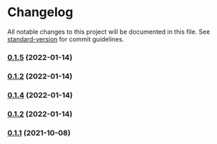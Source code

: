 # Changelog

All notable changes to this project will be documented in this file. See [standard-version](https://github.com/conventional-changelog/standard-version) for commit guidelines.

### [0.1.5](https://github.com/coon-js/extjs-app-user/compare/v0.1.4...v0.1.5) (2022-01-14)

### [0.1.2](https://github.com/coon-js/extjs-app-user/compare/v0.1.1...v0.1.2) (2022-01-14)

### [0.1.4](https://github.com/coon-js/extjs-app-user/compare/v0.1.1...v0.1.4) (2022-01-14)

### [0.1.2](https://github.com/coon-js/extjs-app-user/compare/v0.1.1...v0.1.2) (2022-01-14)

### [0.1.1](https://github.com/coon-js/extjs-app-user/compare/v0.1.0...v0.1.1) (2021-10-08)
